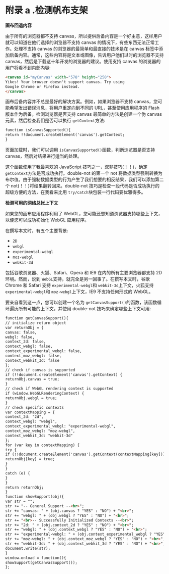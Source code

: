 # 附录 a .检测帆布支架

**画布回退内容**

由于所有的浏览器都不支持 canvas，所以提供后备内容是一个好主意，这样用户就可以知道在他们选择的浏览器不支持 canvas 的情况下，有些东西无法正常工作。处理不支持 canvas 的浏览器的最简单和最直接的技术是在 canvas 标签中添加后备内容。通常，这些内容将是文本或图像，告诉用户他们过时的浏览器不支持 canvas，然后是下载这十年开发的浏览器的建议。使用支持 canvas 的浏览器的用户将看不到内部内容:

```html
<canvas id="myCanvas" width="578" height="250">
Yikes! Your browser doesn't support canvas. Try using
Google Chrome or Firefox instead.
</canvas>

```

画布后备内容并不总是最好的解决方案。例如，如果浏览器不支持 canvas，您可能希望发出错误消息，将用户重定向到不同的 URL，甚至使用应用程序的 Flash 版本作为后备。检测浏览器是否支持 canvas 最简单的方法是创建一个伪 canvas 元素，然后检查我们是否可以执行 `getContext`方法:

```html
function isCanvasSupported(){
return !!document.createElement('canvas').getContext;
}

```

页面加载时，我们可以调用 `isCanvasSupported()`函数，判断浏览器是否支持 canvas，然后对结果进行适当的处理。

这个函数使用了我最喜欢的 JavaScript 技巧之一，双非技巧(！！)，确定 `getContext`方法是否成功执行。double-not 的第一个 not 将数据类型强制转换为布尔值。由于强制数据类型的行为产生了我们想要的相反结果，我们可以添加第二个 not(！！)将结果翻转回来。double-not 技巧是检查一段代码是否成功执行的超级方便的方法，在我看来比用 `try/catch`块包装一行代码要优雅得多。

**检测可用的网络总帐上下文**

如果您的画布应用程序利用了 WebGL，您可能还想知道浏览器支持哪些上下文，以便您可以成功初始化 WebGL 应用程序。

在撰写本文时，有五个主要背景:

*   `2D`
*   `webgl`
*   `experimental-webgl`
*   `moz-webgl`
*   `webkit-3d`

包括谷歌浏览器、火狐、Safari、Opera 和 IE9 在内的所有主要浏览器都支持 2D 环境。然而，说到 `WebGL`支持，就完全是另一回事了。在撰写本文时，谷歌 Chrome 和 Safari 支持 `experimental-webgl`和 `webkit-3d`上下文，火狐支持 `experimental-webgl`和 `moz-webgl`上下文，IE9 不支持任何形式的 WebGL。

要亲自看到这一点，您可以创建一个名为 `getCanvasSupport()`的函数，该函数循环遍历所有可能的上下文，并使用 double-not 技巧来确定哪些上下文可用:

```html
function getCanvasSupport(){
// initialize return object
var returnObj = {
canvas: false,
webgl: false,
context_2d: false,
context_webgl: false,
context_experimental_webgl: false,
context_moz_webgl: false,
context_webkit_3d: false
};
// check if canvas is supported
if (!!document.createElement('canvas').getContext) {
returnObj.canvas = true;
}
// check if WebGL rendering context is supported
if (window.WebGLRenderingContext) {
returnObj.webgl = true;
}
// check specific contexts
var contextMapping = {
context_2d: "2d",
context_webgl: "webgl",
context_experimental_webgl: "experimental-webgl",
context_moz_webgl: "moz-webgl",
context_webkit_3d: "webkit-3d"
};
for (var key in contextMapping) {
try {
if (!!document.createElement('canvas').getContext(contextMapping[key])) {
returnObj[key] = true;
}
}
catch (e) {
}
}
return returnObj;
}
function showSupport(obj){
var str = "";
str += "-- General Support --<br>";
str += "canvas: " + (obj.canvas ? "YES" : "NO") + "<br>";
str += "webgl: " + (obj.webgl ? "YES" : "NO") + "<br>";
str += "<br>-- Successfully Initialized Contexts --<br>";
str += "2d: " + (obj.context_2d ? "YES" : "NO") + "<br>";
str += "webgl: " + (obj.context_webgl ? "YES" : "NO") + "<br>";
str += "experimental-webgl: " + (obj.context_experimental_webgl ? "YES" : "NO") + "<br>";
str += "moz-webgl: " + (obj.context_moz_webgl ? "YES" : "NO") + "<br>";
str += "webkit-3d: " + (obj.context_webkit_3d ? "YES" : "NO") + "<br>";
document.write(str);
}
window.onload = function(){
showSupport(getCanvasSupport());
};

```